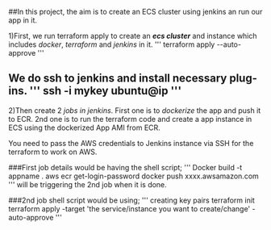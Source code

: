 ##In this project, the aim is to create an ECS cluster using jenkins an run our app in it.

1)First, we run terraform apply to create an ***ecs cluster*** and instance which includes *docker*, *terraform* and *jenkins* in it.
'''
    terraform apply --auto-approve
'''

We do ssh to jenkins and install necessary plug-ins. 
'''
    ssh -i mykey ubuntu@ip
'''
---
2)Then create 2 *jobs in jenkins*. First one is to *dockerize* the app and push it to ECR. 2nd one is to run the terraform code and create a app instance in ECS using the dockerized App AMI from ECR.

You need to pass the AWS credentials to Jenkins instance via SSH for the terraform to work on AWS.

###First job details would be having the shell script;
'''
Docker build -t appname .
aws ecr get-login-password
docker push xxxx.awsamazon.com
'''
will be triggering the 2nd job when it is done.

###2nd job shell script would be using;
'''
creating key pairs
terraform init
terraform apply -target 'the service/instance you want to create/change' -auto-approve
'''
